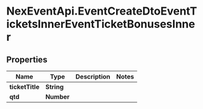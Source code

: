 # NexEventApi.EventCreateDtoEventTicketsInnerEventTicketBonusesInner

## Properties

Name | Type | Description | Notes
------------ | ------------- | ------------- | -------------
**ticketTitle** | **String** |  | 
**qtd** | **Number** |  | 


